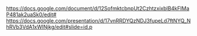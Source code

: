 https://docs.google.com/document/d/12SofmktcbnpUt2CzhtzxixblB4kFIMaP481ak2uaSk0/edit#
https://docs.google.com/presentation/d/17vnRRDYQzNDJ3fupeLd7ftNYQ_NhRVb3VdA1xWlNjkg/edit#slide=id.p
